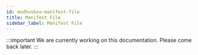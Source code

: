 ```yaml
---
id: modbusbox-manifest-file
title: Manifest File
sidebar_label: Manifest File
---
```


:::important
We are currently working on this documentation. Please come back later.
:::

